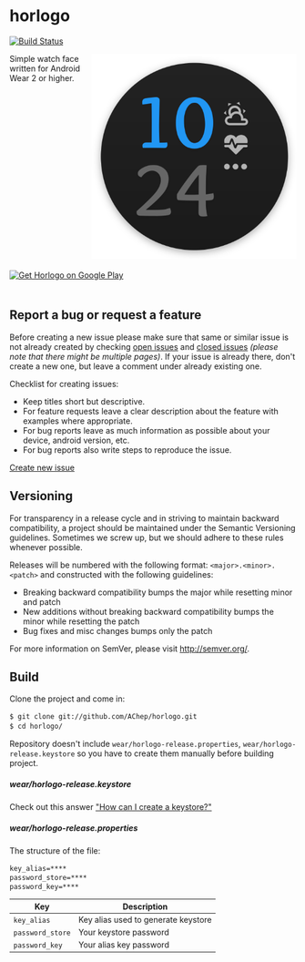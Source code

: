 # horlogo
[![Build Status](https://travis-ci.org/AChep/horlogo.svg?branch=master)](https://travis-ci.org/AChep/horlogo)

<img alt="Logo" align="right" height="360"
   src="https://github.com/AChep/horlogo/raw/master/art/icon_512.png" />

Simple watch face written for Android Wear 2 or higher.

<a href="https://play.google.com/store/apps/details?id=com.artemchep.horlogo">
  <img alt="Get Horlogo on Google Play" vspace="20"
       src="https://play.google.com/intl/en_us/badges/images/generic/en-play-badge.png" height="80" />
</a>

Report a bug or request a feature
----------------
Before creating a new issue please make sure that same or similar issue is not already created by checking [open issues][2] and [closed issues][3] *(please note that there might be multiple pages)*. If your issue is already there, don't create a new one, but leave a comment under already existing one.

Checklist for creating issues:

- Keep titles short but descriptive.
- For feature requests leave a clear description about the feature with examples where appropriate.
- For bug reports leave as much information as possible about your device, android version, etc.
- For bug reports also write steps to reproduce the issue.

[Create new issue][1]

Versioning
----------------
For transparency in a release cycle and in striving to maintain backward compatibility, a project should be maintained under the Semantic Versioning guidelines. Sometimes we screw up, but we should adhere to these rules whenever possible.

Releases will be numbered with the following format: `<major>.<minor>.<patch>` and constructed with the following guidelines:
- Breaking backward compatibility bumps the major while resetting minor and patch
- New additions without breaking backward compatibility bumps the minor while resetting the patch
- Bug fixes and misc changes bumps only the patch

For more information on SemVer, please visit http://semver.org/.

Build
----------------
Clone the project and come in:

``` bash
$ git clone git://github.com/AChep/horlogo.git
$ cd horlogo/
```

Repository doesn't include `wear/horlogo-release.properties`, `wear/horlogo-release.keystore` so you have to create them manually before building project.

##### wear/horlogo-release.keystore
Check out this answer ["How can I create a keystore?"](http://stackoverflow.com/a/15330139/1408535)
##### wear/horlogo-release.properties
The structure of the file:
```
key_alias=****
password_store=****
password_key=****
```
| Key | Description |
| --- | --- |
| `key_alias` | Key alias used to generate keystore |
| `password_store` | Your keystore password |
| `password_key` | Your alias key password |

[1]: https://github.com/AChep/horlogo/issues/new
[2]: https://github.com/AChep/horlogo/issues?state=open
[3]: https://github.com/AChep/horlogo/issues?state=closed
